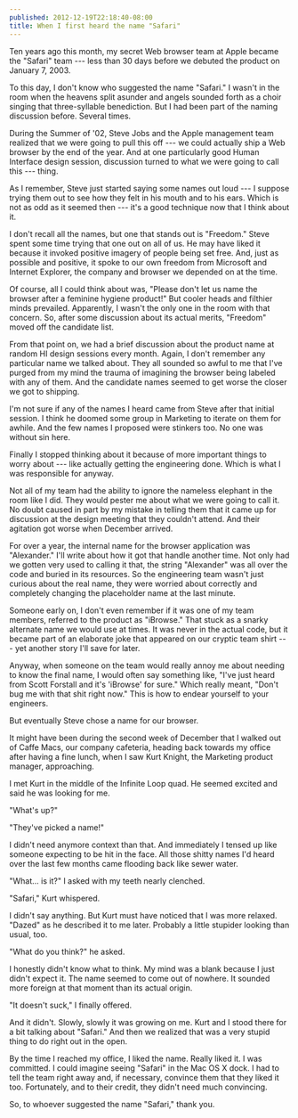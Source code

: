 ```yaml
---
published: 2012-12-19T22:18:40-08:00
title: When I first heard the name "Safari"
---
```

Ten years ago this month, my secret Web browser team at Apple became the "Safari" team --- less than 30 days before we debuted the product on January 7, 2003.

To this day, I don't know who suggested the name "Safari." I wasn't in the room when the heavens split asunder and angels sounded forth as a choir singing that three-syllable benediction. But I had been part of the naming discussion before. Several times.

During the Summer of '02, Steve Jobs and the Apple management team realized that we were going to pull this off --- we could actually ship a Web browser by the end of the year. And at one particularly good Human Interface design session, discussion turned to what we were going to call this --- thing.

As I remember, Steve just started saying some names out loud --- I suppose trying them out to see how they felt in his mouth and to his ears. Which is not as odd as it seemed then --- it's a good technique now that I think about it.

I don't recall all the names, but one that stands out is "Freedom." Steve spent some time trying that one out on all of us. He may have liked it because it invoked positive imagery of people being set free. And, just as possible and positive, it spoke to our own freedom from Microsoft and Internet Explorer, the company and browser we depended on at the time.

Of course, all I could think about was, "Please don't let us name the browser after a feminine hygiene product!" But cooler heads and filthier minds prevailed. Apparently, I wasn't the only one in the room with that concern. So, after some discussion about its actual merits, "Freedom" moved off the candidate list.

From that point on, we had a brief discussion about the product name at random HI design sessions every month. Again, I don't remember any particular name we talked about. They all sounded so awful to me that I've purged from my mind the trauma of imagining the browser being labeled with any of them. And the candidate names seemed to get worse the closer we got to shipping.

I'm not sure if any of the names I heard came from Steve after that initial session. I think he doomed some group in Marketing to iterate on them for awhile. And the few names I proposed were stinkers too. No one was without sin here.

Finally I stopped thinking about it because of more important things to worry about --- like actually getting the engineering done. Which is what I was responsible for anyway.

Not all of my team had the ability to ignore the nameless elephant in the room like I did. They would pester me about what we were going to call it. No doubt caused in part by my mistake in telling them that it came up for discussion at the design meeting that they couldn't attend. And their agitation got worse when December arrived.

For over a year, the internal name for the browser application was "Alexander." I'll write about how it got that handle another time. Not only had we gotten very used to calling it that, the string "Alexander" was all over the code and buried in its resources. So the engineering team wasn't just curious about the real name, they were worried about correctly and completely changing the placeholder name at the last minute.

Someone early on, I don't even remember if it was one of my team members, referred to the product as "iBrowse." That stuck as a snarky alternate name we would use at times. It was never in the actual code, but it became part of an elaborate joke that appeared on our cryptic team shirt --- yet another story I'll save for later.

Anyway, when someone on the team would really annoy me about needing to know the final name, I would often say something like, "I've just heard from Scott Forstall and it's 'iBrowse' for sure." Which really meant, "Don't bug me with that shit right now." This is how to endear yourself to your engineers.

But eventually Steve chose a name for our browser.

It might have been during the second week of December that I walked out of Caffe Macs, our company cafeteria, heading back towards my office after having a fine lunch, when I saw Kurt Knight, the Marketing product manager, approaching.

I met Kurt in the middle of the Infinite Loop quad. He seemed excited and said he was looking for me.

"What's up?"

"They've picked a name!"

I didn't need anymore context than that. And immediately I tensed up like someone expecting to be hit in the face. All those shitty names I'd heard over the last few months came flooding back like sewer water.

"What... is it?" I asked with my teeth nearly clenched.

"Safari," Kurt whispered.

I didn't say anything. But Kurt must have noticed that I was more relaxed. "Dazed" as he described it to me later. Probably a little stupider looking than usual, too.

"What do you think?" he asked.

I honestly didn't know what to think. My mind was a blank because I just didn't expect it. The name seemed to come out of nowhere. It sounded more foreign at that moment than its actual origin.

"It doesn't suck," I finally offered.

And it didn't. Slowly, slowly it was growing on me. Kurt and I stood there for a bit talking about "Safari." And then we realized that was a very stupid thing to do right out in the open.

By the time I reached my office, I liked the name. Really liked it. I was committed. I could imagine seeing "Safari" in the Mac OS X dock. I had to tell the team right away and, if necessary, convince them that they liked it too. Fortunately, and to their credit, they didn't need much convincing.

So, to whoever suggested the name "Safari," thank you.
